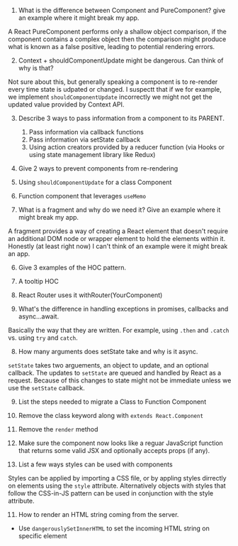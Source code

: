 1. What is the difference between Component and PureComponent? give an example where it might break my app.

 A React PureComponent performs only a shallow object comparison, if the component contains a complex object then the comparison might produce what is known as a false positive, leading to potential rendering errors.

2. Context + shouldComponentUpdate might be dangerous. Can think of why is that?

 Not sure about this, but generally speaking a component is to re-render every time state is udpated or changed. I suspectt that if we for example, we implement `shouldComponentUpdate` incorrectly we might not get the updated value provided by Context API.

3. Describe 3 ways to pass information from a component to its PARENT.
	
	1.  Pass information via callback functions
	2.  Pass information via setState callback
	3.  Using action creators provided by a reducer function (via Hooks or using state management library like Redux)

4. Give 2 ways to prevent components from re-rendering

  1.  Using `shouldComponentUpdate` for a class Component
  2.  Function component that leverages `useMemo`

5. What is a fragment and why do we need it? Give an example where it might break my app.
  
  A fragment provides a way of creating a React element that doesn't require an additional DOM node or wrapper element to hold the elements within it.
  Honestly (at least right now) I can't think of an example were it might break an app.

6. Give 3 examples of the HOC pattern.

  1. A tooltip HOC
  2. React Router uses it withRouter(YourComponent)

7. What's the difference in handling exceptions in promises, callbacks and async...await.

 Basically the way that they are written. For example, using `.then` and `.catch` vs. using `try` and `catch`.
 
8. How many arguments does setState take and why is it async.
 
 `setState` takes two arguements, an object to update, and an optional callback. The updates to `setState` are queued and handled by React as a request. Because of this changes to state might not be immediate unless we use the `setState` callback.

9. List the steps needed to migrate a Class to Function Component

  1.  Remove the class keyword along with `extends React.Component`
  2.  Remove the `render` method
  3.  Make sure the component now looks like a reguar JavaScript function that returns some valid JSX and optionally accepts props (if any).

10. List a few ways styles can be used with components

  Styles can be applied by importing a CSS file, or by appling styles dirrectly on elements using the `style` attribute. Alternatively objects with styles that follow the CSS-in-JS pattern can be used in conjunction with the style attribute.

11. How to render an HTML string coming from the server.
  - Use `dangerouslySetInnerHTML` to set the incoming HTML string on specific element
